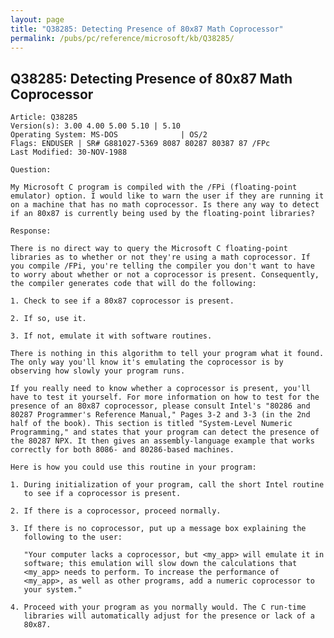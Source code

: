 ```yaml
---
layout: page
title: "Q38285: Detecting Presence of 80x87 Math Coprocessor"
permalink: /pubs/pc/reference/microsoft/kb/Q38285/
---
```


## Q38285: Detecting Presence of 80x87 Math Coprocessor

	Article: Q38285
	Version(s): 3.00 4.00 5.00 5.10 | 5.10
	Operating System: MS-DOS              | OS/2
	Flags: ENDUSER | SR# G881027-5369 8087 80287 80387 87 /FPc
	Last Modified: 30-NOV-1988
	
	Question:
	
	My Microsoft C program is compiled with the /FPi (floating-point
	emulator) option. I would like to warn the user if they are running it
	on a machine that has no math coprocessor. Is there any way to detect
	if an 80x87 is currently being used by the floating-point libraries?
	
	Response:
	
	There is no direct way to query the Microsoft C floating-point
	libraries as to whether or not they're using a math coprocessor. If
	you compile /FPi, you're telling the compiler you don't want to have
	to worry about whether or not a coprocessor is present. Consequently,
	the compiler generates code that will do the following:
	
	1. Check to see if a 80x87 coprocessor is present.
	
	2. If so, use it.
	
	3. If not, emulate it with software routines.
	
	There is nothing in this algorithm to tell your program what it found.
	The only way you'll know it's emulating the coprocessor is by
	observing how slowly your program runs.
	
	If you really need to know whether a coprocessor is present, you'll
	have to test it yourself. For more information on how to test for the
	presence of an 80x87 coprocessor, please consult Intel's "80286 and
	80287 Programmer's Reference Manual," Pages 3-2 and 3-3 (in the 2nd
	half of the book). This section is titled "System-Level Numeric
	Programming," and states that your program can detect the presence of
	the 80287 NPX. It then gives an assembly-language example that works
	correctly for both 8086- and 80286-based machines.
	
	Here is how you could use this routine in your program:
	
	1. During initialization of your program, call the short Intel routine
	   to see if a coprocessor is present.
	
	2. If there is a coprocessor, proceed normally.
	
	3. If there is no coprocessor, put up a message box explaining the
	   following to the user:
	
	   "Your computer lacks a coprocessor, but <my_app> will emulate it in
	   software; this emulation will slow down the calculations that
	   <my_app> needs to perform. To increase the performance of
	   <my_app>, as well as other programs, add a numeric coprocessor to
	   your system."
	
	4. Proceed with your program as you normally would. The C run-time
	   libraries will automatically adjust for the presence or lack of a
	   80x87.
